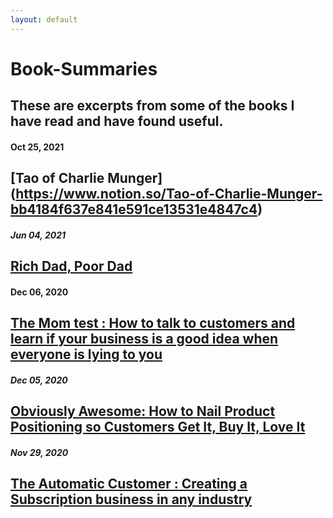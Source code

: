 ```yaml
---
layout: default
---
```


# Book-Summaries

## These are excerpts from some of the books I have read and have found useful.

#### Oct 25, 2021
## [Tao of Charlie Munger] (https://www.notion.so/Tao-of-Charlie-Munger-bb4184f637e841e591ce13531e4847c4)

##### Jun 04, 2021
## [Rich Dad, Poor Dad](https://www.notion.so/Rich-Dad-Poor-Dad-e46a6fa52eab4f29898cf694f7cf63fe)

#### Dec 06, 2020
## [The Mom test : How to talk to customers and learn if your business is a good idea when everyone is lying to you](https://www.notion.so/The-Mom-Test-3f98e3c803b84e519a0c0aae55b81cd5)


##### Dec 05, 2020
## [Obviously Awesome: How to Nail Product Positioning so Customers Get It, Buy It, Love It](https://www.notion.so/Obviously-Awesome-How-to-Nail-Product-Positioning-so-Customers-Get-It-Buy-It-Love-It-b08eb90ea0064cb5853be13e09abb255)

##### Nov 29, 2020
## [The Automatic Customer : Creating a Subscription business in any industry](https://www.notion.so/The-Automatic-Customer-Creating-a-subscription-business-in-any-industry-1bd696c337ce45abb0e54df1dda70bc0)